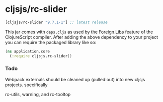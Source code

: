 # cljsjs/rc-slider

[](dependency)
```clojure
[cljsjs/rc-slider "9.7.1-1"] ;; latest release
```
[](/dependency)

This jar comes with `deps.cljs` as used by the [Foreign Libs][flibs] feature
of the ClojureScript compiler. After adding the above dependency to your project
you can require the packaged library like so:

```clojure
(ns application.core
  (:require cljsjs.rc-slider))
```

[flibs]: https://clojurescript.org/reference/packaging-foreign-deps

### Todo

Webpack externals should be cleaned up (pulled out) into new cljsjs projects. specifically

rc-utils, warning, and rc-tooltop
